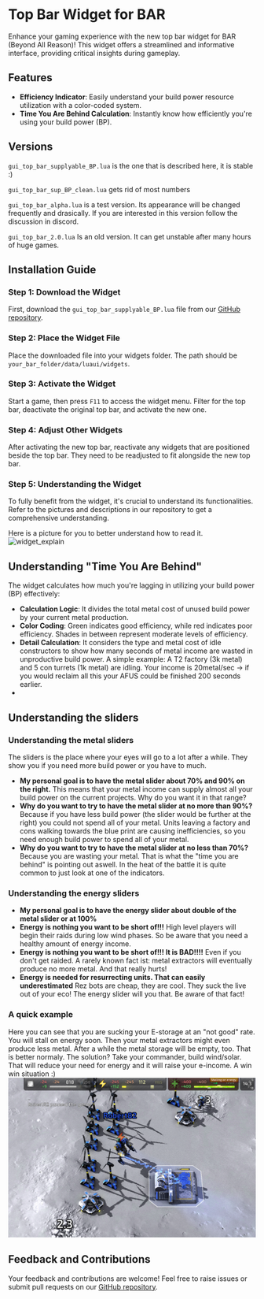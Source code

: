 # Top Bar Widget for BAR

Enhance your gaming experience with the new top bar widget for BAR (Beyond All Reason)! This widget offers a streamlined and informative interface, providing critical insights during gameplay.

## Features
- **Efficiency Indicator**: Easily understand your build power resource utilization with a color-coded system.
- **Time You Are Behind Calculation**: Instantly know how efficiently you're using your build power (BP).

## Versions
`gui_top_bar_supplyable_BP.lua` is the one that is described here, it is stable :)

`gui_top_bar_sup_BP_clean.lua` gets rid of most numbers

`gui_top_bar_alpha.lua` 
is a test version. Its appearance will be changed frequently and drasically.
If you are interested in this version follow the discussion in discord. 

`gui_top_bar_2.0.lua` Is an old version. It can get unstable after many hours of huge games.


## Installation Guide

### Step 1: Download the Widget
First, download the `gui_top_bar_supplyable_BP.lua` file from our [GitHub repository](https://github.com/roberthartmann/widgets_for_BAR/blob/main/gui_top_bar_alpha.lua).

### Step 2: Place the Widget File
Place the downloaded file into your widgets folder. The path should be `your_bar_folder/data/luaui/widgets`.

### Step 3: Activate the Widget
Start a game, then press `F11` to access the widget menu. Filter for the top bar, deactivate the original top bar, and activate the new one.

### Step 4: Adjust Other Widgets
After activating the new top bar, reactivate any widgets that are positioned beside the top bar. They need to be readjusted to fit alongside the new top bar.

### Step 5: Understanding the Widget
To fully benefit from the widget, it's crucial to understand its functionalities. Refer to the pictures and descriptions in our repository to get a comprehensive understanding.

Here is a picture for you to better understand how to read it.
![widget_explain](https://raw.githubusercontent.com/roberthartmann/widgets_for_BAR/main/readme_pics/widget_explain.png)

## Understanding "Time You Are Behind"
The widget calculates how much you're lagging in utilizing your build power (BP) effectively:

- **Calculation Logic**: It divides the total metal cost of unused build power by your current metal production.
- **Color Coding**: Green indicates good efficiency, while red indicates poor efficiency. Shades in between represent moderate levels of efficiency.
- **Detail Calculation**: It considers the type and metal cost of idle constructors to show how many seconds of metal income are wasted in unproductive build power. A simple example: A T2 factory (3k metal) and 5 con turrets (1k metal) are idling. Your income is 20metal/sec -> if you would reclaim all this your AFUS could be finished 200 seconds earlier.
- 
## Understanding the sliders

### Understanding the metal sliders
The sliders is the place where your eyes will go to a lot after a while.
They show you if you need more build power or you have to much. 
- **My personal goal is to have the metal slider about 70% and 90% on the right.** This means that your metal income can supply almost all your build power on the current projects. Why do you want it in that range?
- **Why do you want to try to have the metal slider at no more than 90%?** Because if you have less build power (the slider would be further at the right) you could not spend all of your metal. Units leaving a factory and cons walking towards the blue print are causing inefficiencies, so you need enough build power to spend all of your metal. 
- **Why do you want to try to have the metal slider at no less than 70%?** Because you are wasting your metal. That is what the "time you are behind" is pointing out aswell. In the heat of the battle it is quite common to just look at one of the indicators.

### Understanding the energy sliders
- **My personal goal is to have the energy slider about double of the metal slider or at 100%**
- **Energy is nothing you want to be short of!!!** High level players will begin their raids during low wind phases. So be aware that you need a healthy amount of energy income.
- **Energy is nothing you want to be short of!!! It is BAD!!!!** Even if you don't get raided. A rarely known fact ist: metal extractors will eventually produce no more metal. And that really hurts!
- **Energy is needed for resurrecting units. That can easily underestimated** Rez bots are cheap, they are cool. They suck the live out of your eco! The energy slider will you that. Be aware of that fact!

### A quick example
Here you can see that you are sucking your E-storage at an "not good" rate. You will stall on energy soon. Then your metal extractors might even produce less metal. After a while the metal storage will be empty, too. That is better normaly. The solution? Take your commander, build wind/solar. That will reduce your need for energy and it will raise your e-income. A win win situation :)
![sliders_01](https://raw.githubusercontent.com/roberthartmann/widgets_for_BAR/main/readme_pics/sliders_01.png)

## Feedback and Contributions
Your feedback and contributions are welcome! Feel free to raise issues or submit pull requests on our [GitHub repository](https://github.com/roberthartmann/widgets_for_BAR).
